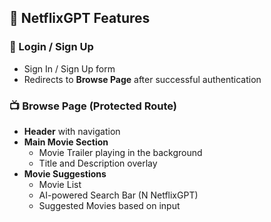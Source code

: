 ## 🚀 NetflixGPT Features

### 🔐 Login / Sign Up
- Sign In / Sign Up form  
- Redirects to **Browse Page** after successful authentication  


### 📺 Browse Page (Protected Route)
- **Header** with navigation  
- **Main Movie Section**  
  - Movie Trailer playing in the background  
  - Title and Description overlay  
- **Movie Suggestions**  
  - Movie List  
  - AI-powered Search Bar (N NetflixGPT)  
  - Suggested Movies based on input  
